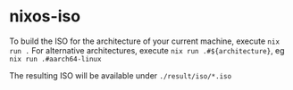 # nixos-iso

To build the ISO for the architecture of your current machine, execute `nix run .`
For alternative architectures, execute `nix run .#${architecture}`, eg `nix run .#aarch64-linux`

The resulting ISO will be available under `./result/iso/*.iso`
